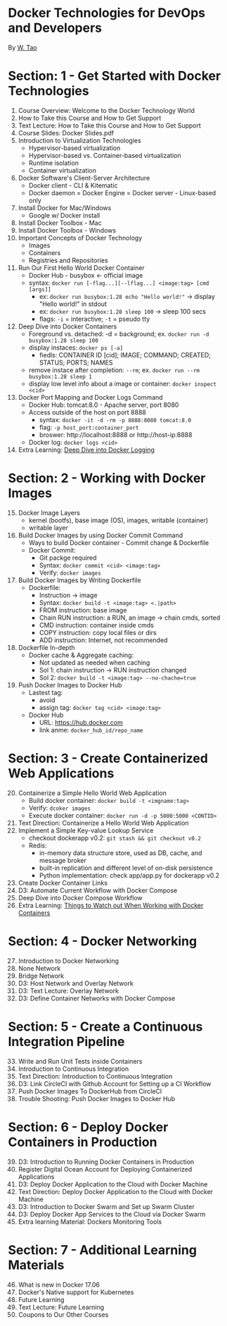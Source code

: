 Docker Technologies for DevOps and Developers
=============================================
By [W. Tao](https://www.udemy.com/docker-tutorial-for-devops-run-docker-containers/learn/v4/content)

# Section: 1 - Get Started with Docker Technologies
1. Course Overview: Welcome to the Docker Technology World
2. How to Take this Course and How to Get Support
3. Text Lecture: How to Take this Course and How to Get Support
4. Course Slides:  Docker Slides.pdf
5. Introduction to Virtualization Technologies
    + Hypervisor-based virtualization
    + Hypervisor-based vs. Container-based virtualization
    + Runtime isolation
    + Container virtualization
6. Docker Software's Client-Server Architecture
    + Docker client - CLI & Kitematic
    + Docker daemon = Docker Engine = Docker server - Linux-based only
7. Install Docker for Mac/Windows
    + Google w/  Docker install
8. Install Docker Toolbox - Mac
9. Install Docker Toolbox - Windows
10. Important Concepts of Docker Technology
    + Images
    + Containers
    + Registries and Repositories
11. Run Our First Hello World Docker Container
    + Docker Hub - busybox <- official image
    + syntax: `docker run [-flag...][--lflag...] <image:tag> [cmd [args]]`
        + ex: `docker run busybox:1.28 echo "Hello world!"` -> display "Hello world!" in stdout
        + ex: `docker run busybox:1.28 sleep 100` -> sleep 100 secs
        + flags: `-i` = interactive; `-t` = pseudo tty
12. Deep Dive into Docker Containers
    + Foreground vs. detached: -d = background; ex. `docker run -d busybox:1.28 sleep 100`
    + display instaces: `docker ps [-a]`
        + fiedls: CONTAINER ID [cid]; IMAGE; COMMAND; CREATED; STATUS; PORTS; NAMES
    + remove instace after completion: `--rm`; ex. `docker run --rm busybox:1.28 sleep 1`
    + display low level info about a image or container: `docker inspect <cid>`
13. Docker Port Mapping and Docker Logs Command
    + Docker Hub: tomcat:8.0 - Apache server, port 8080
    + Access outside of the host on port 8888
        + syntax: `docker -it -d -rm -p 8888:8080 tomcat:8.0`
        + flag: `-p host_port:container_port`
        + broswer: http://localhost:8888 or http://host-ip:8888
    + Docker log: `docker logs <cid>`
14. Extra Learning: [Deep Dive into Docker Logging](https://www.level-up.one/deep-dive-into-docker-logging/)

# Section: 2 - Working with Docker Images
15. Docker Image Layers
    + kernel (bootfs), base image (OS), images, writable (container)
    + writable layer 
16. Build Docker Images by using Docker Commit Command
    + Ways to build Docker container - Commit change & Dockerfile
    + Docker Commit:
        + Git packge required
        + Syntax: `docker commit <cid> <image:tag>`
        + Verify: `docker images`
17. Build Docker Images by Writing Dockerfile
    + Dockerfile:
        + Instruction -> image
        + Syntax: `docker build -t <image:tag> <.|path>`
        + FROM instruction: base image
        + Chain RUN instruction: a RUN, an image -> chain cmds, sorted
        + CMD instruction: container inside cmds
        + COPY instruction: copy local files or dirs
        + ADD instruction: Internet, not recommended
18. Dockerfile In-depth
    + Docker cache & Aggregate caching: 
        + Not updated as needed when caching
        + Sol 1: chain instruction -> RUN instruction changed
        + Sol 2: `docker build -t <image:tag> --no-chache=true`
19. Push Docker Images to Docker Hub
    + Lastest tag: 
        + avoid
        + assign tag: `docker tag <cid> <image:tag>`
    + Docker Hub
        + URL: https://hub.docker.com
        + link anme: `docker_hub_id/repo_name`

# Section: 3 - Create Containerized Web Applications
20. Containerize a Simple Hello World Web Application
    + Build docker container: `docker build -t <imgname:tag>`
    + Verify: `dcoker images`
    + Execute docker container: `docker run -d -p 5000:5000 <CONTID>`
21. Text Direction: Containerize a Hello World Web Application
22. Implement a Simple Key-value Lookup Service
    + checkout dockerapp v0.2: `git stash && git checkout v0.2`
    + Redis:
        + in-memory data structure store, used as DB, cache, and message broker
        + built-in replication and different level of on-disk persistence
        + Python implementation: check app/app.py for dockerapp v0.2
23. Create Docker Container Links
24. D3: Automate Current Workflow with Docker Compose
25. Deep Dive into Docker Compose Workflow
26. Extra Learning: [Things to Watch out When Working with Docker Containers](https://www.level-up.one/things-watch-working-docker-containers/)

# Section: 4 - Docker Networking
27. Introduction to Docker Networking
28. None Network
29. Bridge Network
30. D3: Host Network and Overlay Network
31. D3: Text Lecture: Overlay Network
32. D3: Define Container Networks with Docker Compose

# Section: 5 - Create a Continuous Integration Pipeline
33. Write and Run Unit Tests inside Containers
34. Introduction to Continuous Integration
35. Text Direction: Introduction to Continuous Integration
36. D3: Link CircleCI with Github Account for Setting up a CI Workflow
37. Push Docker Images To DockerHub from CircleCI
38. Trouble Shooting: Push Docker Images to Docker Hub

# Section: 6 - Deploy Docker Containers in Production
39. D3: Introduction to Running Docker Containers in Production
40. Register Digital Ocean Account for Deploying Containerized Applications
41. D3: Deploy Docker Application to the Cloud with Docker Machine
42. Text Direction: Deploy Docker Application to the Cloud with Docker Machine
43. D3: Introduction to Docker Swarm and Set up Swarm Cluster
44. D3: Deploy Docker App Services to the Cloud via Docker Swarm
45. Extra learning Material: Dockers Monitoring Tools

# Section: 7 - Additional Learning Materials
46. What is new in Docker 17.06
47. Docker's Native support for Kubernetes
48. Future Learning
49. Text Lecture: Future Learning
50. Coupons to Our Other Courses



